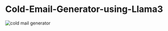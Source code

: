 # Cold-Email-Generator-using-Llama3

![cold mail generator](https://github.com/user-attachments/assets/39b33baa-df34-44d6-946d-a313e50408f0)
